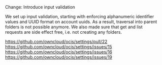 Change: Introduce input validation

We set up input validation, starting with enforcing alphanumeric identifier values and UUID
format on account uuids. As a result, traversal into parent folders is not possible anymore.
We also made sure that get and list requests are side effect free, i.e. not creating any folders.

<https://github.com/owncloud/ocis/settings/pull/22>
<https://github.com/owncloud/ocis/settings/issues/15>
<https://github.com/owncloud/ocis/settings/issues/16>
<https://github.com/owncloud/ocis/settings/issues/19>
